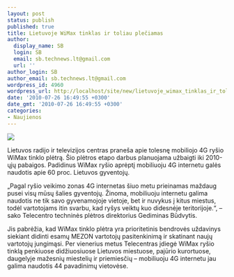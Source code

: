 ```yaml
---
layout: post
status: publish
published: true
title: Lietuvoje WiMax tinklas ir toliau plečiamas
author:
  display_name: SB
  login: SB
  email: sb.technews.lt@gmail.com
  url: ''
author_login: SB
author_email: sb.technews.lt@gmail.com
wordpress_id: 4960
wordpress_url: http://localhost/site/new/lietuvoje_wimax_tinklas_ir_toliau_yra_pleciamas/
date: '2010-07-26 16:49:55 +0300'
date_gmt: '2010-07-26 16:49:55 +0300'
categories:
- Naujienos
---
```

<div class="imgright"><img src="http://www.part.lt/img/cc9bd1561b1615dc1deddfdbcbb88ef6350.gif"  /></div>
<p>Lietuvos radijo ir televizijos centras praneša apie tolesnę mobiliojo 4G ryšio WiMax tinklo plėtrą. Šio plėtros etapo darbus planuojama užbaigti iki 2010-ųjų pabaigos. Padidinus WiMax ryšio aprėptį mobiliuoju 4G internetu galės naudotis apie 60 proc. Lietuvos gyventojų.</p>
<p>„Pagal ryšio veikimo zonas 4G internetas šiuo metu prieinamas maždaug pusei visų mūsų šalies gyventojų. Žinoma, mobiliuoju internetu galima naudotis ne tik savo gyvenamojoje vietoje, bet ir nuvykus į kitus miestus, todėl vartotojams itin svarbu, kad ryšys veiktų kuo didesnėje teritorijoje.“, – sako Telecentro techninės plėtros direktorius Gediminas Būdvytis.</p>
<p>Jis pabrėžia, kad WiMax tinklo plėtra yra prioritetinis bendrovės uždavinys siekiant didinti esamų MEZON vartotojų pasitenkinimą ir skatinant naujų vartotojų jungimąsi. Per vienerius metus Telecentras įdiegė WiMax ryšio tinklą penkiuose didžiuosiuose Lietuvos miestuose, pajūrio kurortuose, daugelyje mažesnių miestelių ir priemiesčių – mobiliuoju 4G internetu  jau galima naudotis 44 pavadinimų vietovėse.</p>
